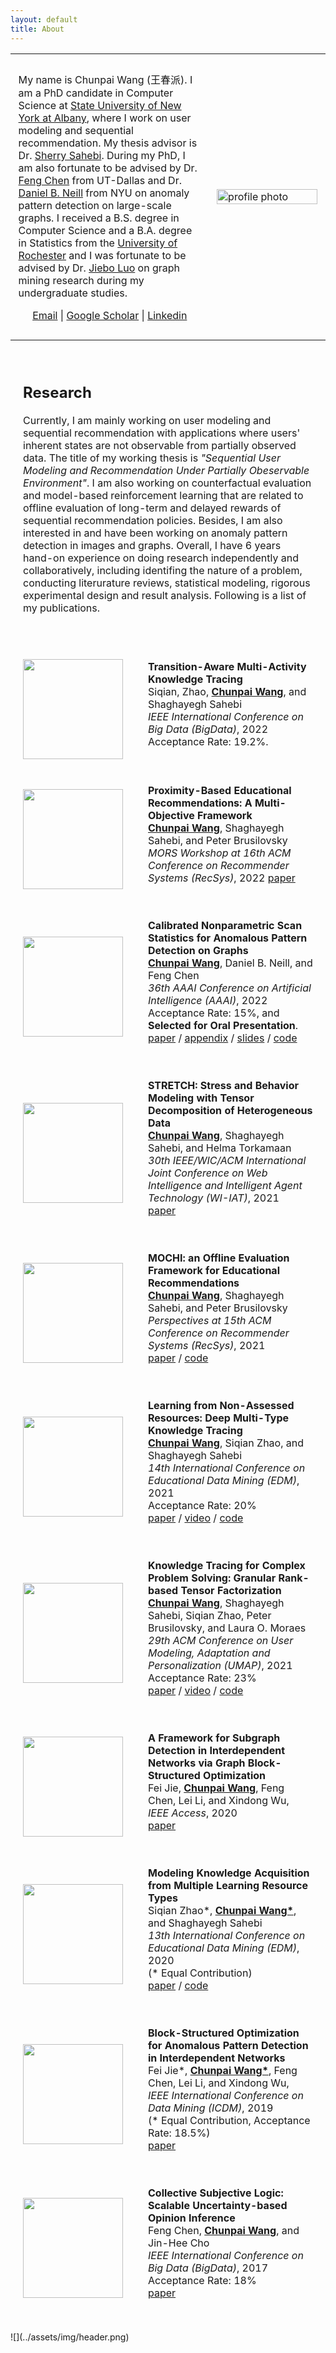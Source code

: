 ```yaml
---
layout: default
title: About
---
```


<div class="about">
    <table>
        <tbody>
            <tr style="padding:0px">
            <td style="padding:2.5%;width:63%;vertical-align:middle">
                <p>My name is Chunpai Wang (王春派). I am a PhD candidate in Computer Science at <a href="https://www.albany.edu/">State University of New York at Albany</a>, where I work on user modeling and sequential recommendation. My thesis advisor is Dr. <a href="http://www.cs.albany.edu/~sherry/">Sherry Sahebi</a>. During my PhD, I am also fortunate to be advised by Dr. <a href="https://personal.utdallas.edu/~fxc190007/">Feng Chen</a> from UT-Dallas and Dr. <a href="https://cs.nyu.edu/~neill/">Daniel B. Neill</a> from NYU on anomaly pattern detection on large-scale graphs. I received a B.S. degree in Computer Science and a B.A. degree in Statistics from the <a href="https://www.rochester.edu/">University of Rochester</a> and I was fortunate to be advised by Dr. <a href="https://www.cs.rochester.edu/u/jluo/">Jiebo Luo</a> on graph mining research during my undergraduate studies.</p>
                <p style="text-align:center">
                <a href="mailto:chunpaiwang@gmail.com">Email</a>  |
                <a href="https://scholar.google.com/citations?user=CYW5008AAAAJ&hl=en&oi=ao">Google Scholar</a> |
                <a href="https://www.linkedin.com/in/chunpai-wang-70975477/">Linkedin</a> 
                </p>
            </td>
            <td style="padding:2.5%;width:40%;max-width:40%">
                <a href="../assets/img/profile.jpeg"><img style="width:100%;max-width:100%" alt="profile photo" src="../assets/img/profile-circle.png" class="hoverZoomLink"></a>
                <!-- <img src="../assets/img/profile-circle.png" width="200" height="200" />  -->
            </td>
            </tr>
        </tbody>
    </table>
    <table style="width:100%;border:0px;border-spacing:0px;border-collapse:separate;margin-right:auto;margin-left:auto;"><tbody>
            <tr>
            <td style="padding:20px;width:100%;vertical-align:middle">
              <h2>Research</h2>
              <p>
                Currently, I am mainly working on user modeling and sequential recommendation with applications where users' inherent states are not observable from partially observed data.
                The title of my working thesis is <em>"Sequential User Modeling and Recommendation Under Partially Obeservable Environment"</em>. 
                I am also working on counterfactual evaluation and model-based reinforcement learning that are related to offline evaluation of long-term and delayed rewards of sequential recommendation policies.
                Besides, I am also interested in and have been working on anomaly pattern detection in images and graphs. 
                Overall, I have 6 years hand-on experience on doing research independently and collaboratively, including identifing the nature of a problem, conducting literurature reviews, statistical modeling, rigorous experimental design and result analysis. 
                Following is a list of my publications.
              </p>
            </td>
          </tr>
        </tbody>
    </table>
    <table style="width:100%;border:0px;border-spacing:0px;border-collapse:separate;margin-right:auto;margin-left:auto;">
        <tbody>
            <tr>
                <td style="padding:20px;width:25%;vertical-align:middle">
                    <div class="one">
                    <img src='../assets/paper/mdtkt.png' width="160">
                    </div>
                </td>
                <td style="padding:20px;width:75%;vertical-align:middle">
                    <strong>Transition-Aware Multi-Activity Knowledge Tracing</strong>
                    <br>
                    Siqian, Zhao, <strong><u>Chunpai Wang</u></strong>, and Shaghayegh Sahebi
                    <br>
                                <em>IEEE International Conference on Big Data (BigData)</em>, 2022 
                    <br>
                    Acceptance Rate: 19.2%.
                    <br>
                    <!-- <a href="">paper</a>
                    /
                    <a href="">appendix</a>
                    /
                    <a href="">slides</a>
                    /
                    <a href="">code</a> -->
                    <p></p>
                    <p></p>
                </td>
            </tr> 
            <tr>
                <td style="padding:20px;width:25%;vertical-align:middle">
                    <div class="one">
                    <img src='../assets/paper/pear.png' width="160">
                    </div>
                </td>
                <td style="padding:20px;width:75%;vertical-align:middle">
                    <strong>Proximity-Based Educational Recommendations: A Multi-Objective Framework</strong>
                    <br>
                    <strong><u>Chunpai Wang</u></strong>, Shaghayegh Sahebi, and Peter Brusilovsky
                    <br>
                                <em>MORS Workshop at 16th ACM Conference on Recommender Systems (RecSys)</em>, 2022 
                    <a href="../assets/paper/mors2022.pdf">paper</a>
                    <p></p>
                    <p></p>
                </td>
            </tr> 
            <tr>
                <td style="padding:20px;width:25%;vertical-align:middle">
                    <div class="one">
                    <img src='../assets/paper/cnss.png' width="160">
                    </div>
                </td>
                <td style="padding:20px;width:75%;vertical-align:middle">
                    <strong>Calibrated Nonparametric Scan Statistics for Anomalous Pattern Detection on Graphs</strong>
                    <br>
                    <strong><u>Chunpai Wang</u></strong>, Daniel B. Neill, and Feng Chen
                    <br>
                                <em>36th AAAI Conference on Artificial Intelligence (AAAI)</em>, 2022 
                    <br>
                    Acceptance Rate: 15%, and <strong>Selected for Oral Presentation</strong>.
                    <br>
                    <a href="../assets/paper/aaai2022.pdf">paper</a>
                    /
                    <a href="../assets/paper/aaai2022-appendix.pdf">appendix</a>
                    /
                    <a href="../assets/paper/aaai2022-slides.pdf">slides</a>
                    /
                    <a href="">code</a>
                    <p></p>
                    <p></p>
                </td>
            </tr> 
            <tr>
                <td style="padding:20px;width:25%;vertical-align:middle">
                    <div class="one">
                    <img src='../assets/paper/stretch.jpg' width="160">
                    </div>
                </td>
                <td style="padding:20px;width:75%;vertical-align:middle">
                    <strong>STRETCH: Stress and Behavior Modeling with Tensor Decomposition of Heterogeneous Data</strong>
                    <br>
                    <strong><u>Chunpai Wang</u></strong>, Shaghayegh Sahebi, and Helma Torkamaan
                    <br>
                                <em>30th IEEE/WIC/ACM International Joint Conference on Web Intelligence and Intelligent Agent Technology (WI-IAT)</em>, 2021
                    <br>
                    <a href="../assets/paper/wiiat2021.pdf">paper</a>
                    <p></p>
                    <p></p>
                </td>
            </tr> 
            <tr>
                <td style="padding:20px;width:25%;vertical-align:middle">
                    <div class="one">
                    <img src='../assets/paper/mochi.png' width="160">
                    </div>
                </td>
                <td style="padding:20px;width:75%;vertical-align:middle">
                    <strong>MOCHI: an Offline Evaluation Framework for Educational Recommendations</strong>
                    <br>
                    <strong><u>Chunpai Wang</u></strong>, Shaghayegh Sahebi, and Peter Brusilovsky
                    <br>
                                <em>Perspectives at 15th ACM Conference on Recommender Systems (RecSys)</em>, 2021
                    <br>
                    <a href="../assets/paper/mochi.pdf">paper</a>
                    /
                    <a href="">code</a>
                    <p></p>
                    <p></p>
                </td>
            </tr> 
            <tr>
                <td style="padding:20px;width:25%;vertical-align:middle">
                    <div class="one">
                    <img src='../assets/paper/dmkt.png' width="160">
                    </div>
                </td>
                <td style="padding:20px;width:75%;vertical-align:middle">
                    <strong>Learning from Non-Assessed Resources: Deep Multi-Type Knowledge Tracing</strong>
                    <br>
                    <strong><u>Chunpai Wang</u></strong>, Siqian Zhao, and Shaghayegh Sahebi
                    <br>
                                <em>14th International Conference on Educational Data Mining (EDM)</em>, 2021
                    <br>
                    Acceptance Rate: 20%
                    <br>
                    <a href="../assets/paper/edm2021.pdf">paper</a>
                    /
                    <a href="https://educationaldatamining.org/EDM2021/virtual/poster_HJgJtT4tvB.html">video</a>
                    /
                    <a href="https://github.com/persai-lab/EDM2021-DMKT">code</a>
                    <p></p>
                    <p></p>
                </td>
            </tr> 
            <tr>
                <td style="padding:20px;width:25%;vertical-align:middle">
                    <div class="one">
                    <img src='../assets/paper/grate.png' width="160">
                    </div>
                </td>
                <td style="padding:20px;width:75%;vertical-align:middle">
                    <strong>Knowledge Tracing for Complex Problem Solving: Granular Rank-based Tensor Factorization</strong>
                    <br>
                    <strong><u>Chunpai Wang</u></strong>, Shaghayegh Sahebi, Siqian Zhao, Peter Brusilovsky, and Laura O. Moraes
                    <br>
                                <em>29th ACM Conference on User Modeling, Adaptation and Personalization (UMAP)</em>, 2021
                    <br>
                    Acceptance Rate: 23%
                    <br>
                    <a href="../assets/paper/umap2021.pdf">paper</a>
                    /
                    <a href="https://dl.acm.org/doi/10.1145/3450613.3456831">video</a>
                    /
                    <a href="">code</a>
                    <p></p>
                    <p></p>
                </td>
            </tr>  
            <tr>
                <td style="padding:20px;width:25%;vertical-align:middle">
                    <div class="one">
                    <img src='../assets/paper/gb-ghtp.png' width="160">
                    </div>
                </td>
                <td style="padding:20px;width:75%;vertical-align:middle">
                    <strong>A Framework for Subgraph Detection in Interdependent Networks via Graph Block-Structured Optimization</strong>
                    <br>
                    Fei Jie, <strong><u>Chunpai Wang</u></strong>, Feng Chen, Lei Li, and Xindong Wu,
                    <br>
                                <em>IEEE Access</em>, 2020
                    <br>
                    <a href="../assets/paper/ieee-acces s.pdf">paper</a>
                    <p></p>
                    <p></p>
                </td>
            </tr> 
            <tr>
                <td style="padding:20px;width:25%;vertical-align:middle">
                    <div class="one">
                    <img src='../assets/paper/mvkm.png' width="160">
                    </div>
                </td>
                <td style="padding:20px;width:75%;vertical-align:middle">
                    <strong>Modeling Knowledge Acquisition from Multiple Learning Resource Types</strong>
                    <br>
                    Siqian Zhao*, <strong><u>Chunpai Wang*</u></strong>, and Shaghayegh Sahebi
                    <br>
                                <em>13th International Conference on Educational Data Mining (EDM)</em>, 2020
                    <br>
                    (* Equal Contribution)
                    <br>
                    <a href="https://files.eric.ed.gov/fulltext/ED608013.pdf">paper</a>
                    /
                    <a href="https://github.com/persai-lab/EDM2020-MVKM-Multiview-Tensor">code</a>
                    <p></p>
                    <p></p>
                </td>
            </tr> 
            <tr>
                <td style="padding:20px;width:25%;vertical-align:middle">
                    <div class="one">
                    <img src='../assets/paper/gbgp.png' width="160">
                    </div>
                </td>
                <td style="padding:20px;width:75%;vertical-align:middle">
                    <strong>Block-Structured Optimization for Anomalous Pattern Detection in Interdependent Networks</strong>
                    <br>
                    Fei Jie*, <strong><u>Chunpai Wang*</u></strong>, Feng Chen, Lei Li, and Xindong Wu,
                    <br>
                                <em>IEEE International Conference on Data Mining (ICDM)</em>, 2019
                    <br>
                    (* Equal Contribution, Acceptance Rate: 18.5%)
                    <br>
                    <a href="../assets/paper/icdm2019.pdf">paper</a>
                    <p></p>
                    <p></p>
                </td>
            </tr> 
            <tr>
                <td style="padding:20px;width:25%;vertical-align:middle">
                    <div class="one">
                    <img src='../assets/paper/csl.png' width="160">
                    </div>
                </td>
                <td style="padding:20px;width:75%;vertical-align:middle">
                    <strong>Collective Subjective Logic: Scalable Uncertainty-based Opinion Inference</strong>
                    <br>
                    Feng Chen, <strong><u>Chunpai Wang</u></strong>, and Jin-Hee Cho
                    <br>
                                <em>IEEE International Conference on Big Data (BigData)</em>, 2017
                    <br>
                    Acceptance Rate: 18%
                    <br>
                    <a href="https://ieeexplore.ieee.org/document/8257906">paper</a>
                    <p></p>
                    <p></p>
                </td>
            </tr> 
        </tbody>
    </table>
</div>
![](../assets/img/header.png)